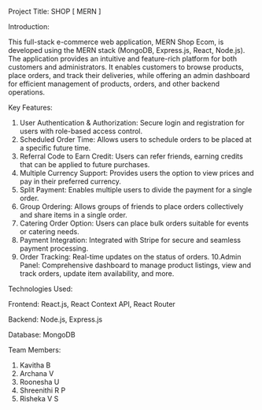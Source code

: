 Project Title: SHOP  [ MERN ]

Introduction:

This full-stack e-commerce web application, MERN Shop Ecom, is developed using the MERN stack (MongoDB, Express.js, React, Node.js). The application provides an intuitive and feature-rich platform for both customers and administrators. It enables customers to browse products, place orders, and track their deliveries, while offering an admin dashboard for efficient management of products, orders, and other backend operations.

Key Features:

1. User Authentication & Authorization: Secure login and registration for users with role-based access control.
2. Scheduled Order Time: Allows users to schedule orders to be placed at a specific future time.
3. Referral Code to Earn Credit: Users can refer friends, earning credits that can be applied to future purchases.
4. Multiple Currency Support: Provides users the option to view prices and pay in their preferred currency.
5. Split Payment: Enables multiple users to divide the payment for a single order.
6. Group Ordering: Allows groups of friends to place orders collectively and share items in a single order.
7. Catering Order Option: Users can place bulk orders suitable for events or catering needs.
8. Payment Integration: Integrated with Stripe for secure and seamless payment processing.
9. Order Tracking: Real-time updates on the status of orders.
10.Admin Panel: Comprehensive dashboard to manage product listings, view and track orders, update item availability, and more.

Technologies Used:

Frontend:  React.js, React Context API, React Router

Backend:  Node.js, Express.js

Database:  MongoDB

Team Members:

1. Kavitha B
2. Archana V
3. Roonesha U
4. Shreenithi R P
5. Risheka V S
   

